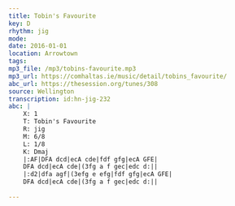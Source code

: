 ```yaml
---
title: Tobin's Favourite
key: D
rhythm: jig
mode: 
date: 2016-01-01
location: Arrowtown
tags: 
mp3_file: /mp3/tobins-favourite.mp3
mp3_url: https://comhaltas.ie/music/detail/tobins_favourite/
abc_url: https://thesession.org/tunes/308
source: Wellington
transcription: id:hn-jig-232
abc: |
    X: 1
    T: Tobin's Favourite
    R: jig
    M: 6/8
    L: 1/8
    K: Dmaj
    |:AF|DFA dcd|ecA cde|fdf gfg|ecA GFE|
    DFA dcd|ecA cde|(3fg a f gec|edc d:||
    |:d2|dfa agf|(3efg e efg|fdf gfg|ecA GFE|
    DFA dcd|ecA cde|(3fg a f gec|edc d:||
    
---
```


